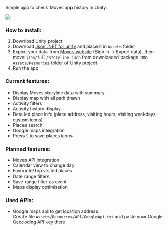 Simple app to check Moves app history in Unity.

![][image-1]

### How to install:

1. Download Unity project
2. Download [Json .NET for unity][1] and place it in `Assets` folder
3. Export your data from [Moves website][2] (Sign in -\> Export data), then move `json/full/storyline.json` from downloaded package into `Assets/Resources` folder of Unity project
4. Run the app

### Current features:
- Display Moves storyline data with summary
- Display map with all path drawn
- Activity filters
- Activity history display
- Detailed place info (place address, visiting hours, visiting weekdays, custom icons)
- Places search
- Google maps integration
- Press `S` to save places icons
### Planned features:
- Moves API integration
- Calendar view to change day
- Favourite/Top visited places
- Date range filters
- Save range filter as event
- Maps display optimisation

### Used APIs:
- Google maps api to get location address.  
	Create file `Assets/Resources/API/GoogleApi.txt` and paste your Google Geocoding API key there

[1]:	https://assetstore.unity.com/packages/tools/input-management/json-net-for-unity-11347
[2]:	http://moves-app.com

[image-1]:	https://i.imgur.com/mEemcu6.png